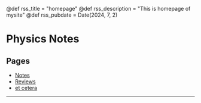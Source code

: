 @def rss_title = "homepage"
@def rss_description = "This is homepage of mysite"
@def rss_pubdate = Date(2024, 7, 2)

# Physics Notes

<!-- ## Abstract -->

<!--\tableofcontents you can use \toc as well -->




## Pages

* [Notes](/Notes/Notes/)
* [Reviews](/Reviews/Reviews/)
* [et cetera](/et_cetera/et_cetera/)

---


